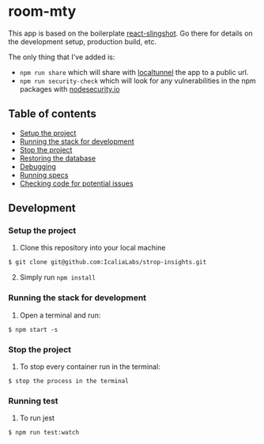 # room-mty

This app is based on the boilerplate [react-slingshot](https://github.com/coryhouse/react-slingshot). Go there for details on the development setup, production build, etc.

The only thing that I've added is:
* `npm run share` which will share with [localtunnel](https://localtunnel.github.io/www/) the app to a public url.
* `npm run security-check` which will look for any vulnerabilities in the npm packages with [nodesecurity.io](https://nodesecurity.io/)

## Table of contents

* [Setup the project](#setup-the-project)
* [Running the stack for development](#running-the-stack-for-development)
* [Stop the project](#stop-the-project)
* [Restoring the database](#restoring-the-database)
* [Debugging](#debugging)
* [Running specs](#running-specs)
* [Checking code for potential issues](#checking-code-for-potential-issues)

## Development

### Setup the project
1. Clone this repository into your local machine

```bash
$ git clone git@github.com:IcaliaLabs/strop-insights.git
```

2. Simply run `npm install`

### Running the stack for development

1. Open a terminal and run:
```
$ npm start -s
```

### Stop the project

1. To stop every container run in the terminal:
```
$ stop the process in the terminal
```

### Running test

1. To run jest
```
$ npm run test:watch
```
